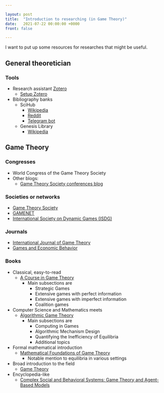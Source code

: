```yaml
---

layout: post
title:  "Introduction to researching (in Game Theory)"
date:   2021-07-22 00:00:00 +0000
front: false

---
```


I want to put up some resources for researches that might be useful.

## General theoretician

### Tools

- Research assistant [Zotero](https://www.zotero.org/)
  - [Setup Zotero](https://www.researchgate.net/publication/325828616_Tutorial_The_Best_Reference_Manager_Setup_Zotero_ZotFile_Cloud_Storage)
- Bibliography banks
  - SciHub
    - [Wikipedia](https://en.wikipedia.org/wiki/Sci-Hub)
    - [Reddit](https://www.reddit.com/r/scihub/)
    - [Telegram bot](https://www.reddit.com/r/scihub/comments/cbzod3/official_telegram_bot_for_scihub/)
  - Genesis Library
    - [Wikipedia](https://en.wikipedia.org/wiki/Library_Genesis)

## Game Theory

### Congresses

- World Congress of the Game Theory Society
- Other blogs:
  - [Game Theory Society conferences blog](https://gametheorysociety.org/conferences/)

### Societies or networks

- [Game Theory Society](https://gametheorysociety.org/)
- [GAMENET](https://gametheorynetwork.com/)
- [International Society on Dynamic Games (ISDG)](http://www.isdg-site.org/)

### Journals

- [International Journal of Game Theory](https://www.springer.com/journal/182)
- [Games and Economic Behavior](https://www.journals.elsevier.com/games-and-economic-behavior)

### Books

- Classical, easy-to-read
	- [A Course in Game Theory](https://mitpress.mit.edu/books/course-game-theory)
		- Main subsections are
			- Strategic Games
			- Extensive games with perfect information
			- Extensive games with imperfect information
			- Coalition games
- Computer Science and Mathematics meets
	- [Algorithmic Game Theory](https://doi.org/10.1017/CBO9780511800481)
		- Main subsections are
			- Computing in Games
			- Algorithmic Mechanism Design
			- Quantifying the Inefficiency of Equilibria
			- Additional topics
- Formal mathematical introduction
	- [Mathematical Foundations of Game Theory](https://www.springer.com/gp/book/9783030266455)
		- Notable mention to equilibria in various settings
- Broad introduction to the field 
	- [Game Theory](https://www.cambridge.org/at/academic/subjects/economics/microeconomics/game-theory-2nd-edition?format=HB&isbn=9781108493451)
- Encyclopedia-like
	- [Complex Social and Behavioral Systems: Game Theory and Agent-Based Models](http://link.springer.com/10.1007/978-1-0716-0368-0)

